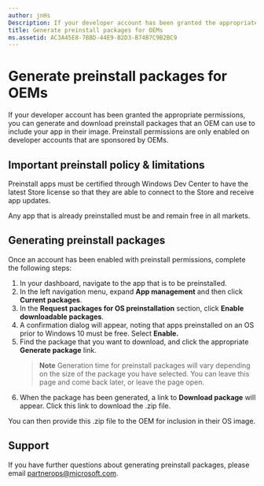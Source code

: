 ```yaml
---
author: jnHs
Description: If your developer account has been granted the appropriate permissions, you can generate and download preinstall packages that an OEM can use to include your app in their image.
title: Generate preinstall packages for OEMs
ms.assetid: AC3A45E8-7BBD-44E9-B2D3-B74B7C9B2BC9
---
```


# Generate preinstall packages for OEMs


If your developer account has been granted the appropriate permissions, you can generate and download preinstall packages that an OEM can use to include your app in their image. Preinstall permissions are only enabled on developer accounts that are sponsored by OEMs.

## Important preinstall policy & limitations


Preinstall apps must be certified through Windows Dev Center to have the latest Store license so that they are able to connect to the Store and receive app updates.

Any app that is already preinstalled must be and remain free in all markets.

## Generating preinstall packages


Once an account has been enabled with preinstall permissions, complete the following steps:

1.  In your dashboard, navigate to the app that is to be preinstalled.
2.  In the left navigation menu, expand **App management** and then click **Current packages**.
3.  In the **Request packages for OS preinstallation** section, click **Enable downloadable packages**.
4.  A confirmation dialog will appear, noting that apps preinstalled on an OS prior to Windows 10 must be free. Select **Enable.**
5.  Find the package that you want to download, and click the appropriate **Generate package** link.
    > **Note**  Generation time for preinstall packages will vary depending on the size of the package you have selected. You can leave this page and come back later, or leave the page open.
6.  When the package has been generated, a link to **Download package** will appear. Click this link to download the .zip file.

You can then provide this .zip file to the OEM for inclusion in their OS image.

## Support


If you have further questions about generating preinstall packages, please email <partnerops@microsoft.com>.

 

 






<!--HONumber=Jun16_HO2-->


